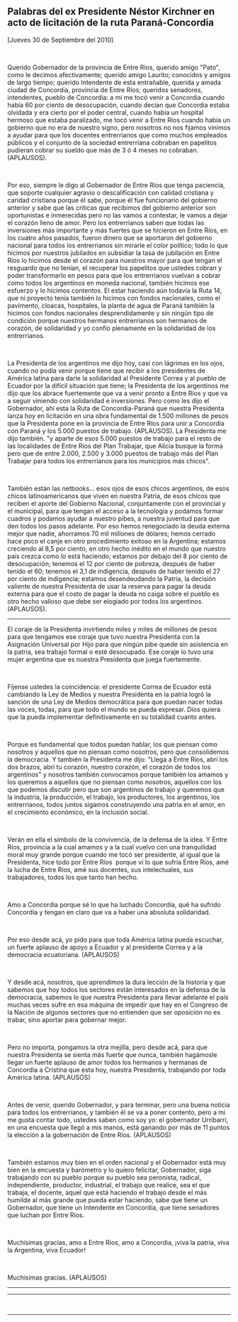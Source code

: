 Palabras del ex Presidente Néstor Kirchner en acto de licitación de la ruta Paraná-Concordia
--------------------------------------------------------------------------------------------

[Jueves 30 de Septiembre del 2010]

 

Querido Gobernador de la provincia de Entre Ríos, querido amigo "Pato",
como le decimos afectivamente; querido amigo Laurito; conocidos y amigos
de largo tiempo; querido Intendente de esta entrañable, querida y amada
ciudad de Concordia, provincia de Entre Ríos; queridos senadores,
intendentes, pueblo de Concordia: a mí me tocó venir a Concordia cuando
había 60 por ciento de desocupación, cuando decían que Concordia estaba
olvidada y era cierto por el poder central, cuando había un hospital
hermoso que estaba paralizado, me tocó venir a Entre Ríos cuando había
un gobierno que no era de nuestro signo, pero nosotros no nos fijamos
vinimos a ayudar para que los docentes entrerrianos que como muchos
empleados públicos y el conjunto de la sociedad entrerriana cobraban en
papelitos pudieran cobrar su sueldo que más de 3 ó 4 meses no cobraban. 
(APLAUSOS).

 

Por eso, siempre le digo al Gobernador de Entre Ríos que tenga
paciencia, que soporte cualquier agravio o descalificación con calidad
cristiana y caridad cristiana porque él sabe, porque él fue funcionario
del gobierno anterior y sabe que las críticas que recibimos del gobierno
anterior son oportunistas e inmerecidas pero no las vamos a contestar,
le vamos a dejar el corazón lleno de amor. Pero los entrerrianos saben
que todas las inversiones más importante y más fuertes que se hicieron
en Entre Ríos, en los cuatro años pasados, fueron dinero que se
aportaron del gobierno nacional para todos los entrerrianos sin mirarle
el color político; todo lo que hicimos por nuestros jubilados en
subsidiar la tasa de jubilación en Entre Ríos lo hicimos desde el
corazón para nuestros mayor para que tengan el resguardo que no tenían,
el recuperar los papelitos que ustedes cobran y poder transformarlo en
pesos para que los entrerrianos vuelvan a cobrar como todos los
argentinos en moneda nacional, también hicimos ese esfuerzo y lo hicimos
contentos. El estar haciendo aún todavía la Ruta 14, que ni proyecto
tenía también lo hicimos con fondos nacionales, como el pavimento,
cloacas, hospitales, la planta de agua de Paraná también la hicimos con
fondos nacionales desprendidamente y sin ningún tipo de condición porque
nuestros hermanos entrerrianos son hermanos de corazón, de solidaridad y
yo confío plenamente en la solidaridad de los entrerrianos.

 

La Presidenta de los argentinos me dijo hoy, casi con lágrimas en los
ojos, cuando no podía venir porque tiene que recibir a los presidentes
de América latina para darle la solidaridad al Presidente Correa y al
pueblo de Ecuador por la difícil situación que tiene; la Presidenta de
los argentinos me dijo que los abrace fuertemente que va a venir pronto
a Entre Ríos y que va a seguir viniendo con solidaridad e inversiones.
Pero como les dijo el Gobernador, ahí esta la Ruta de Concordia-Paraná
que nuestra Presidenta lanza hoy en licitación en una obra fundamental
de 1.500 millones de pesos que la Presidenta pone en la provincia de
Entre Ríos para unir a Concordia con Paraná y los 5.000 puestos de
trabajo. (APLAUSOS). La Presidenta me dijo también. "y aparte de esos
5.000 puestos de trabajo para el resto de las localidades de Entre Ríos
del Plan Trabajar, que Alicia busque la forma pero que de entre 2.000,
2.500 y 3.000 puestos de trabajo más del Plan Trabajar para todos los
entrerrianos para los municipios más chicos".

 

También están las netbooks... esos ojos de esos chicos argentinos, de
esos chicos latinoamericanos que viven en nuestra Patria, de esos chicos
que reciben el aporte del Gobierno Nacional, conjuntamente con el
provincial y el municipal, para que tengan el acceso a la tecnología y
podamos formar cuadros y podamos ayudar a nuestro pibes, a nuestra
juventud para que den todos los pasos adelante. Por eso hemos
renegociado la deuda externa mejor que nadie, ahorramos 70 mil millones
de dólares; hemos cerrado hace poco el canje en otro procedimiento
exitoso en la Argentina; estamos creciendo al 8,5 por ciento, en otro
hecho inédito en el mundo que nuestro país crezca como lo está haciendo;
estamos por debajo del 8 por ciento de desocupación; tenemos el 12 por
ciento de pobreza, después de haber tenido el 60; tenemos el 3,1 de
indigencia, después de haber tenido el 27 por ciento de indigencia;
estamos desendeudando la Patria, la decisión valiente de nuestra
Presidenta de usar la reserva para pagar la deuda externa para que el
costo de pagar la deuda no caiga sobre el pueblo es otro hecho valioso
que debe ser elogiado por todos los argentinos. (APLAUSOS).        

****

El coraje de la Presidenta invirtiendo miles y miles de millones de
pesos para que tengamos ese coraje que tuvo nuestra Presidenta con la
Asignación Universal por Hijo para que ningún pibe quede sin asistencia
en la patria, sea trabajo formal o esté desocupado. Ese coraje lo tuvo
una mujer argentina que es nuestra Presidenta que juega fuertemente.

           

Fíjense ustedes la coincidencia: el presidente Correa de Ecuador está
cambiando la Ley de Medios y nuestra Presidenta en la patria logró la
sanción de una Ley de Medios democrática para que puedan nacer todas las
voces, todas, para que todo el mundo se pueda expresar. Dios quiera que
la pueda implementar definitivamente en su totalidad cuanto antes.

 

Porque es fundamental que todos puedan hablar, los que piensan como
nosotros y aquellos que no piensan como nosotros, pero que consolidemos
la democracia. Y también la Presidenta me dijo: "Llega a Entre Ríos,
abrí los dos brazos, abrí tu corazón, nuestro corazón, el corazón de
todos los argentinos" y nosotros también convocamos porque también los
amamos y los queremos a aquellos que no piensan como nosotros, aquellos
con los que podemos discutir pero que son argentinos de trabajo y
queremos que la industria, la producción, el trabajo, los productores,
los argentinos, los entrerrianos, todos juntos sigamos construyendo una
patria en el amor, en el crecimiento económico, en la inclusión social.

 

Verán en ella el símbolo de la convivencia, de la defensa de la idea. Y
Entre Ríos, provincia a la cual amamos y a la cual vuelvo con una
tranquilidad moral muy grande porque cuando me tocó ser presidente, al
igual que la Presidenta, hice todo por Entre Ríos  porque vi lo que
sufría Entre Ríos, amé la lucha de Entre Ríos, amé sus docentes, sus
intelectuales, sus trabajadores, todos los que tanto han hecho.

 

Amo a Concordia porque sé lo que ha luchado Concordia, qué ha sufrido
Concordia y tengan en claro que va a haber una absoluta solidaridad.

 

Por eso desde acá, yo pido para que toda América latina pueda escuchar,
un fuerte aplauso de apoyo a Ecuador y al presidente Correa y a la
democracia ecuatoriana. (APLAUSOS)

 

Y desde acá, nosotros, que aprendimos la dura lección de la historia y
que sabemos que hoy todos los sectores están interesados en la defensa
de la democracia, sabemos lo que nuestra Presidenta para llevar adelante
el país muchas veces sufre en esa máquina de impedir que hay en el
Congreso de la Nación de algunos sectores que no entienden que ser
oposición no es trabar, sino aportar para gobernar mejor.

 

Pero no importa, pongamos la otra mejilla, pero desde acá, para que
nuestra Presidenta se sienta más fuerte que nunca, también hagámosle
llegar un fuerte aplauso de amor todos los hermanos y hermanas de
Concordia a Cristina que esta hoy, nuestra Presidenta, trabajando por
toda América latina. (APLAUSOS)

 

Antes de venir, querido Gobernador, y para terminar, pero una buena
noticia para todos los entrerrianos, y también él se va a poner
contento, pero a mí me gusta contar todo, ustedes saben como soy yo: el
gobernador Urribarri, en una encuesta que llegó a mis manos, está
ganando por más de 11 puntos la elección a la gobernación de Entre Ríos.
(APLAUSOS)  

 

También estamos muy bien en el orden nacional y el Gobernador está muy
bien en la encuesta y barómetro y lo quiero felicitar, Gobernador, siga
trabajando con su pueblo porque su pueblo sea peronista, radical,
independiente, productor, industrial, el trabajo que realice, sea el que
trabaja, el docente, aquel que está haciendo el trabajo desde el más
humilde al más grande que pueda estar haciendo, sabe que tiene un
Gobernador, que tiene un Intendente en Concordia, que tiene senadores
que luchan por Entre Ríos.

 

Muchísimas gracias, amo a Entre Ríos, amo a Concordia, ¡viva la patria,
viva la Argentina, viva Ecuador!

 

Muchísimas gracias. (APLAUSOS)

****

****

 

****

 
